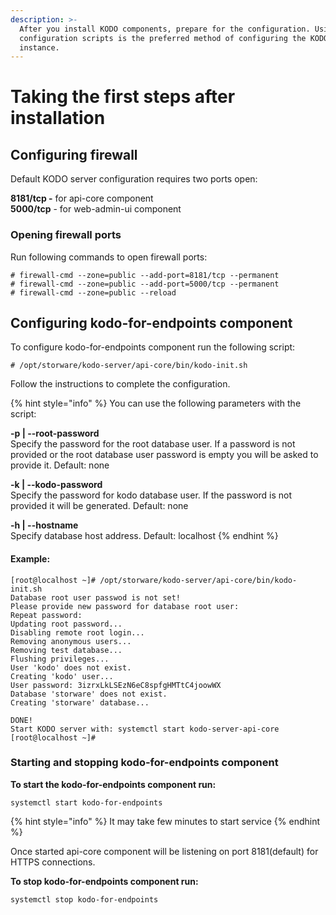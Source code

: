 ```yaml
---
description: >-
  After you install KODO components, prepare for the configuration. Using the
  configuration scripts is the preferred method of configuring the KODO server
  instance.
---
```


# Taking the first steps after installation

## Configuring firewall

Default KODO server configuration requires two ports open:

**8181/tcp -** for api-core component  
**5000/tcp** - for web-admin-ui component

### Opening firewall ports

Run following commands to open firewall ports:

```text
# firewall-cmd --zone=public --add-port=8181/tcp --permanent
# firewall-cmd --zone=public --add-port=5000/tcp --permanent
# firewall-cmd --zone=public --reload
```

## Configuring kodo-for-endpoints component

To configure kodo-for-endpoints component run the following script:

```text
# /opt/storware/kodo-server/api-core/bin/kodo-init.sh
```

Follow the instructions to complete the configuration.

{% hint style="info" %}
You can use the following parameters with the script:

**-p \| --root-password**  
Specify the password for the root database user. If a password is not provided or the root database user password is empty you will be asked to provide it. Default: none

**-k \| --kodo-password**  
Specify the password for kodo database user. If the password is not provided it will be generated. Default: none

**-h \| --hostname**  
Specify database host address. Default: localhost
{% endhint %}



#### Example:

```text
[root@localhost ~]# /opt/storware/kodo-server/api-core/bin/kodo-init.sh 
Database root user passwod is not set!
Please provide new password for database root user: 
Repeat password: 
Updating root password...
Disabling remote root login...
Removing anonymous users...
Removing test database...
Flushing privileges...
User 'kodo' does not exist.
Creating 'kodo' user...
User password: 3izrxLkLSEzN6eC8spfgHMTtC4joowWX
Database 'storware' does not exist.
Creating 'storware' database...

DONE!
Start KODO server with: systemctl start kodo-server-api-core
[root@localhost ~]#
```

### Starting and stopping kodo-for-endpoints component

**To start the kodo-for-endpoints component run:**

```text
systemctl start kodo-for-endpoints
```

{% hint style="info" %}
It may take few minutes to start service
{% endhint %}

Once started api-core component will be listening on port 8181\(default\) for HTTPS connections.

**To stop kodo-for-endpoints component run:**

```text
systemctl stop kodo-for-endpoints
```



